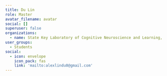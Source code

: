 ```yaml
---
title: Du Lin
role: Master
avatar_filename: avatar
social: []
superuser: false
organizations:
  - name: State Key Laboratory of Cognitive Neuroscience and Learning, Beijing Normal University
user_groups:
  - Students
social:
  - icon: envelope
    icon_pack: fas
    link: 'mailto:alexlindu0@gmail.com'
---
```


